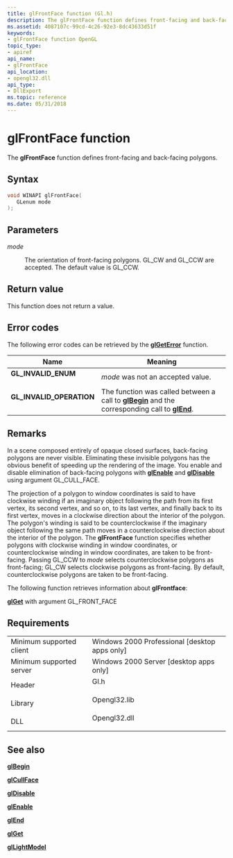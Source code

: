 ```yaml
---
title: glFrontFace function (Gl.h)
description: The glFrontFace function defines front-facing and back-facing polygons.
ms.assetid: 4087107c-99cd-4c26-92e3-8dc43633d51f
keywords:
- glFrontFace function OpenGL
topic_type:
- apiref
api_name:
- glFrontFace
api_location:
- opengl32.dll
api_type:
- DllExport
ms.topic: reference
ms.date: 05/31/2018
---
```


# glFrontFace function

The **glFrontFace** function defines front-facing and back-facing polygons.

## Syntax


```C++
void WINAPI glFrontFace(
   GLenum mode
);
```



## Parameters

<dl> <dt>

*mode* 
</dt> <dd>

The orientation of front-facing polygons. GL\_CW and GL\_CCW are accepted. The default value is GL\_CCW.

</dd> </dl>

## Return value

This function does not return a value.

## Error codes

The following error codes can be retrieved by the [**glGetError**](glgeterror.md) function.



| Name                                                                                                  | Meaning                                                                                                                               |
|-------------------------------------------------------------------------------------------------------|---------------------------------------------------------------------------------------------------------------------------------------|
| <dl> <dt>**GL\_INVALID\_ENUM**</dt> </dl>      | *mode* was not an accepted value.<br/>                                                                                          |
| <dl> <dt>**GL\_INVALID\_OPERATION**</dt> </dl> | The function was called between a call to [**glBegin**](glbegin.md) and the corresponding call to [**glEnd**](glend.md).<br/> |



## Remarks

In a scene composed entirely of opaque closed surfaces, back-facing polygons are never visible. Eliminating these invisible polygons has the obvious benefit of speeding up the rendering of the image. You enable and disable elimination of back-facing polygons with [**glEnable**](glenable.md) and [**glDisable**](gldisable.md) using argument GL\_CULL\_FACE.

The projection of a polygon to window coordinates is said to have clockwise winding if an imaginary object following the path from its first vertex, its second vertex, and so on, to its last vertex, and finally back to its first vertex, moves in a clockwise direction about the interior of the polygon. The polygon's winding is said to be counterclockwise if the imaginary object following the same path moves in a counterclockwise direction about the interior of the polygon. The **glFrontFace** function specifies whether polygons with clockwise winding in window coordinates, or counterclockwise winding in window coordinates, are taken to be front-facing. Passing GL\_CCW to *mode* selects counterclockwise polygons as front-facing; GL\_CW selects clockwise polygons as front-facing. By default, counterclockwise polygons are taken to be front-facing.

The following function retrieves information about **glFrontface**:

[**glGet**](glgetbooleanv--glgetdoublev--glgetfloatv--glgetintegerv.md) with argument GL\_FRONT\_FACE

## Requirements



|                                     |                                                                                         |
|-------------------------------------|-----------------------------------------------------------------------------------------|
| Minimum supported client<br/> | Windows 2000 Professional \[desktop apps only\]<br/>                              |
| Minimum supported server<br/> | Windows 2000 Server \[desktop apps only\]<br/>                                    |
| Header<br/>                   | <dl> <dt>Gl.h</dt> </dl>         |
| Library<br/>                  | <dl> <dt>Opengl32.lib</dt> </dl> |
| DLL<br/>                      | <dl> <dt>Opengl32.dll</dt> </dl> |



## See also

<dl> <dt>

[**glBegin**](glbegin.md)
</dt> <dt>

[**glCullFace**](glcullface.md)
</dt> <dt>

[**glDisable**](gldisable.md)
</dt> <dt>

[**glEnable**](glenable.md)
</dt> <dt>

[**glEnd**](glend.md)
</dt> <dt>

[**glGet**](glgetbooleanv--glgetdoublev--glgetfloatv--glgetintegerv.md)
</dt> <dt>

[**glLightModel**](gllightmodel-functions.md)
</dt> </dl>

 

 





